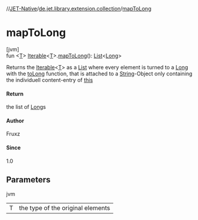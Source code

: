 //[JET-Native](../../index.md)/[de.jet.library.extension.collection](index.md)/[mapToLong](map-to-long.md)

# mapToLong

[jvm]\
fun &lt;[T](map-to-long.md)&gt; [Iterable](https://kotlinlang.org/api/latest/jvm/stdlib/kotlin.collections/-iterable/index.html)&lt;[T](map-to-long.md)&gt;.[mapToLong](map-to-long.md)(): [List](https://kotlinlang.org/api/latest/jvm/stdlib/kotlin.collections/-list/index.html)&lt;[Long](https://kotlinlang.org/api/latest/jvm/stdlib/kotlin/-long/index.html)&gt;

Returns the [Iterable](https://kotlinlang.org/api/latest/jvm/stdlib/kotlin.collections/-iterable/index.html)<[T](map-to-long.md)> as a [List](https://kotlinlang.org/api/latest/jvm/stdlib/kotlin.collections/-list/index.html) where every element is turned to a [Long](https://kotlinlang.org/api/latest/jvm/stdlib/kotlin/-long/index.html) with the [toLong](https://kotlinlang.org/api/latest/jvm/stdlib/kotlin.text/index.html) function, that is attached to a [String](https://kotlinlang.org/api/latest/jvm/stdlib/kotlin/-string/index.html)-Object only containing the individuell content-entry of [this](../../../JET-Native/de.jet.library.extension.collection/index.md)

#### Return

the list of [Long](https://kotlinlang.org/api/latest/jvm/stdlib/kotlin/-long/index.html)s

#### Author

Fruxz

#### Since

1.0

## Parameters

jvm

| | |
|---|---|
| T | the type of the original elements |
